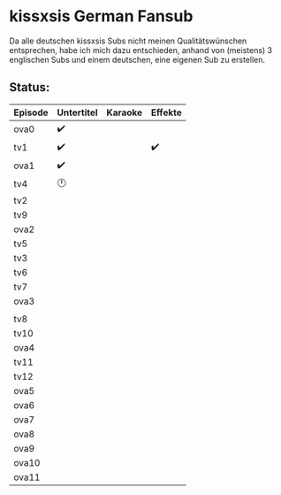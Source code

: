 # kissxsis German Fansub

Da alle deutschen kissxsis Subs nicht meinen Qualitätswünschen entsprechen, habe ich mich dazu entschieden, anhand von (meistens) 3 englischen Subs und einem deutschen, eine eigenen Sub zu erstellen.

## Status:

Episode|Untertitel|Karaoke|Effekte
-------|----------|-------|-------
ova0|✔️||
tv1|✔️||✔️
ova1|✔️||
tv4|🕛||
tv2|||
tv9|||
ova2|||
tv5|||
tv3|||
tv6|||
tv7|||
ova3|||
|||
tv8|||
tv10|||
ova4|||
tv11|||
tv12|||
ova5|||
ova6|||
ova7|||
ova8|||
ova9|||
ova10|||
ova11|||
